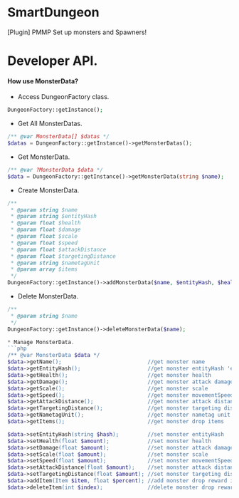 # SmartDungeon
[Plugin] PMMP Set up monsters and Spawners!

# Developer API.

#### How use MonsterData?

* Access DungeonFactory class.
```php
DungeonFactory::getInstance();
```

* Get All MonsterDatas.
```php
/** @var MonsterData[] $datas */
$datas = DungeonFactory::getInstance()->getMonsterDatas();
```

* Get MonsterData.
```php
/** @var ?MonsterData $data */
$data = DungeonFactory::getInstance()->getMonsterData(string $name);
```

* Create MonsterData.
```php
/**
 * @param string $name
 * @param string $entityHash
 * @param float $health
 * @param float $damage
 * @param float $scale
 * @param float $speed
 * @param float $attackDistance
 * @param float $targetingDistance
 * @param string $nametagUnit
 * @param array $items
 */
DungeonFactory::getInstance()->addMonsterData($name, $entityHash, $health, $damage, $scale, $speed, $attackDistance, $targetingDistance, $nametagUnit, $items);
```

* Delete MonsterData.
```php
/**
 * @param string $name
 */
DungeonFactory::getInstance()->deleteMonsterData($name);

* Manage MonsterData.
```php
/** @var MonsterData $data */
$data->getName();                           //get monster name
$data->getEntityHash();                     //get monster entityHash 'ex) minecraft:zombie'
$data->getHealth();                         //get monster health
$data->getDamage();                         //get monster attack damage
$data->getScale();                          //get monster scale
$data->getSpeed();                          //get monster movementSpeed
$data->getAttackDistance();                 //get monster attack distance
$data->getTargetingDistance();              //get monster targeting distance
$data->getNametagUnit();                    //get monster nametag unit
$data->getItems();                          //get monster drop items

$data->setEntityHash(string $hash);         //set monster entityHash
$data->setHealth(float $amount);            //set monster health
$data->setDamage(float $amount);            //set monster attack damage
$data->setScale(float $amount);             //set monster scale
$data->setSpeed(float $amount);             //set monster movementSpeed
$data->setAttackDistance(float $amount);    //set monster attack distance
$data->setTargetingDistance(float $amount); //set monster targeting distance
$data->addItem(Item $item, float $percent); //add monster drop reward item
$data->deleteItem(int $index);              //delete monster drop reward item
```
